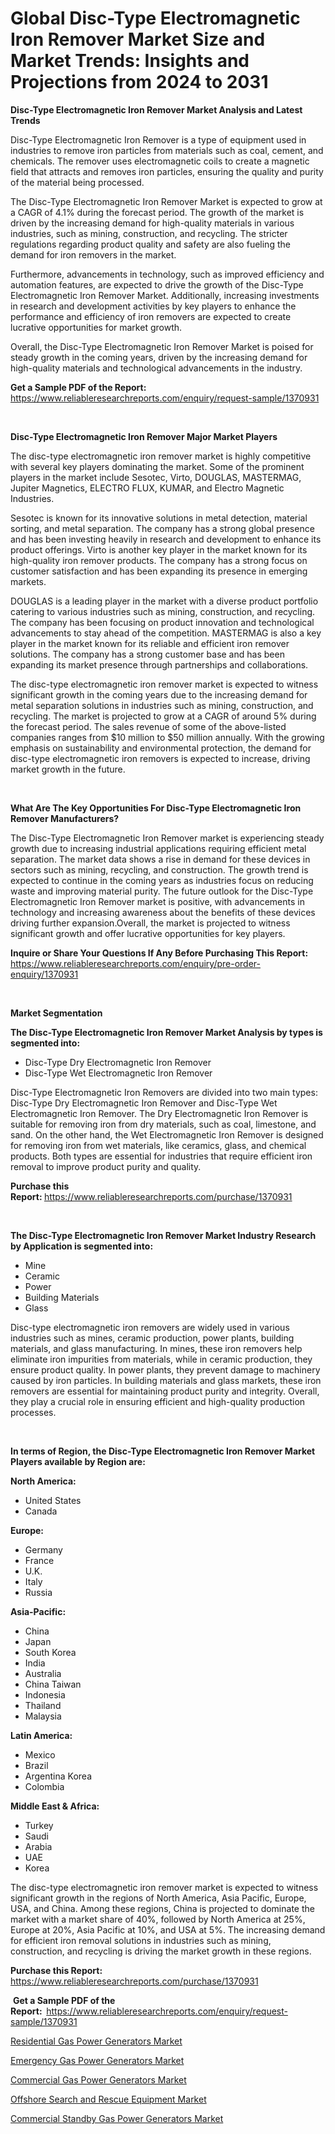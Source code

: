 <p><h1>Global Disc-Type Electromagnetic Iron Remover Market Size and Market Trends: Insights and Projections from 2024 to 2031</h1></p><p><strong>Disc-Type Electromagnetic Iron Remover Market Analysis and Latest Trends</strong></p>
<p><p>Disc-Type Electromagnetic Iron Remover is a type of equipment used in industries to remove iron particles from materials such as coal, cement, and chemicals. The remover uses electromagnetic coils to create a magnetic field that attracts and removes iron particles, ensuring the quality and purity of the material being processed.</p><p>The Disc-Type Electromagnetic Iron Remover Market is expected to grow at a CAGR of 4.1% during the forecast period. The growth of the market is driven by the increasing demand for high-quality materials in various industries, such as mining, construction, and recycling. The stricter regulations regarding product quality and safety are also fueling the demand for iron removers in the market.</p><p>Furthermore, advancements in technology, such as improved efficiency and automation features, are expected to drive the growth of the Disc-Type Electromagnetic Iron Remover Market. Additionally, increasing investments in research and development activities by key players to enhance the performance and efficiency of iron removers are expected to create lucrative opportunities for market growth.</p><p>Overall, the Disc-Type Electromagnetic Iron Remover Market is poised for steady growth in the coming years, driven by the increasing demand for high-quality materials and technological advancements in the industry.</p></p>
<p><strong>Get a Sample PDF of the Report:&nbsp;</strong> <a href="https://www.reliableresearchreports.com/enquiry/request-sample/1370931">https://www.reliableresearchreports.com/enquiry/request-sample/1370931</a></p>
<p>&nbsp;</p>
<p><strong>Disc-Type Electromagnetic Iron Remover Major Market Players</strong></p>
<p><p>The disc-type electromagnetic iron remover market is highly competitive with several key players dominating the market. Some of the prominent players in the market include Sesotec, Virto, DOUGLAS, MASTERMAG, Jupiter Magnetics, ELECTRO FLUX, KUMAR, and Electro Magnetic Industries.</p><p>Sesotec is known for its innovative solutions in metal detection, material sorting, and metal separation. The company has a strong global presence and has been investing heavily in research and development to enhance its product offerings. Virto is another key player in the market known for its high-quality iron remover products. The company has a strong focus on customer satisfaction and has been expanding its presence in emerging markets.</p><p>DOUGLAS is a leading player in the market with a diverse product portfolio catering to various industries such as mining, construction, and recycling. The company has been focusing on product innovation and technological advancements to stay ahead of the competition. MASTERMAG is also a key player in the market known for its reliable and efficient iron remover solutions. The company has a strong customer base and has been expanding its market presence through partnerships and collaborations.</p><p>The disc-type electromagnetic iron remover market is expected to witness significant growth in the coming years due to the increasing demand for metal separation solutions in industries such as mining, construction, and recycling. The market is projected to grow at a CAGR of around 5% during the forecast period. The sales revenue of some of the above-listed companies ranges from $10 million to $50 million annually. With the growing emphasis on sustainability and environmental protection, the demand for disc-type electromagnetic iron removers is expected to increase, driving market growth in the future.</p></p>
<p>&nbsp;</p>
<p><strong>What Are The Key Opportunities For Disc-Type Electromagnetic Iron Remover Manufacturers?</strong></p>
<p><p>The Disc-Type Electromagnetic Iron Remover market is experiencing steady growth due to increasing industrial applications requiring efficient metal separation. The market data shows a rise in demand for these devices in sectors such as mining, recycling, and construction. The growth trend is expected to continue in the coming years as industries focus on reducing waste and improving material purity. The future outlook for the Disc-Type Electromagnetic Iron Remover market is positive, with advancements in technology and increasing awareness about the benefits of these devices driving further expansion.Overall, the market is projected to witness significant growth and offer lucrative opportunities for key players.</p></p>
<p><strong>Inquire or Share Your Questions If Any Before Purchasing This Report:</strong> <a href="https://www.reliableresearchreports.com/enquiry/pre-order-enquiry/1370931">https://www.reliableresearchreports.com/enquiry/pre-order-enquiry/1370931</a></p>
<p>&nbsp;</p>
<p><strong>Market Segmentation</strong></p>
<p><strong>The Disc-Type Electromagnetic Iron Remover Market Analysis by types is segmented into:</strong></p>
<p><ul><li>Disc-Type Dry Electromagnetic Iron Remover</li><li>Disc-Type Wet Electromagnetic Iron Remover</li></ul></p>
<p><p>Disc-Type Electromagnetic Iron Removers are divided into two main types: Disc-Type Dry Electromagnetic Iron Remover and Disc-Type Wet Electromagnetic Iron Remover. The Dry Electromagnetic Iron Remover is suitable for removing iron from dry materials, such as coal, limestone, and sand. On the other hand, the Wet Electromagnetic Iron Remover is designed for removing iron from wet materials, like ceramics, glass, and chemical products. Both types are essential for industries that require efficient iron removal to improve product purity and quality.</p></p>
<p><strong>Purchase this Report:&nbsp;</strong><a href="https://www.reliableresearchreports.com/purchase/1370931">https://www.reliableresearchreports.com/purchase/1370931</a></p>
<p>&nbsp;</p>
<p><strong>The Disc-Type Electromagnetic Iron Remover Market Industry Research by Application is segmented into:</strong></p>
<p><ul><li>Mine</li><li>Ceramic</li><li>Power</li><li>Building Materials</li><li>Glass</li></ul></p>
<p><p>Disc-type electromagnetic iron removers are widely used in various industries such as mines, ceramic production, power plants, building materials, and glass manufacturing. In mines, these iron removers help eliminate iron impurities from materials, while in ceramic production, they ensure product quality. In power plants, they prevent damage to machinery caused by iron particles. In building materials and glass markets, these iron removers are essential for maintaining product purity and integrity. Overall, they play a crucial role in ensuring efficient and high-quality production processes.</p></p>
<p>&nbsp;</p>
<p><strong>In terms of Region, the Disc-Type Electromagnetic Iron Remover Market Players available by Region are:</strong></p>
<p>
    <p> <strong> North America: </strong>
        <ul>
            <li>United States</li>
            <li>Canada</li>
        </ul>
        </p> 
    <p> <strong> Europe: </strong>
        <ul>
            <li>Germany</li>
            <li>France</li>
            <li>U.K.</li>
            <li>Italy</li>
            <li>Russia</li>
        </ul>
        </p> 
    <p> <strong> Asia-Pacific: </strong>
        <ul>
            <li>China</li>
            <li>Japan</li>
            <li>South Korea</li>
            <li>India</li>
            <li>Australia</li>
            <li>China Taiwan</li>
            <li>Indonesia</li>
            <li>Thailand</li>
            <li>Malaysia</li>
        </ul>
        </p> 
    <p> <strong> Latin America: </strong>
        <ul>
            <li>Mexico</li>
            <li>Brazil</li>
            <li>Argentina Korea</li>
            <li>Colombia</li>
        </ul>
        </p> 
    <p> <strong> Middle East & Africa: </strong>
        <ul>
            <li>Turkey</li>
            <li>Saudi</li>
            <li>Arabia</li>
            <li>UAE</li>
            <li>Korea</li>
        </ul>
    </p>
    </p>
<p><p>The disc-type electromagnetic iron remover market is expected to witness significant growth in the regions of North America, Asia Pacific, Europe, USA, and China. Among these regions, China is projected to dominate the market with a market share of 40%, followed by North America at 25%, Europe at 20%, Asia Pacific at 10%, and USA at 5%. The increasing demand for efficient iron removal solutions in industries such as mining, construction, and recycling is driving the market growth in these regions.</p></p>
<p><strong>Purchase this Report: </strong><a href="https://www.reliableresearchreports.com/purchase/1370931">https://www.reliableresearchreports.com/purchase/1370931</a></p>
<p>&nbsp;<strong>Get a Sample PDF of the Report:&nbsp;&nbsp;</strong><a href="https://www.reliableresearchreports.com/enquiry/request-sample/1370931">https://www.reliableresearchreports.com/enquiry/request-sample/1370931</a></p>
<p><strong></strong></p>
<p><p><a href="https://medium.com/@laurynframi1907/residential-gas-power-generators-market-trends-and-market-analysis-forecasted-for-period-2024-2031-4f207c9be6f2">Residential Gas Power Generators Market</a></p><p><a href="https://medium.com/@laurynframi1907/emergency-gas-power-generators-market-research-report-its-history-and-forecast-2024-to-2031-cde505f51bf3">Emergency Gas Power Generators Market</a></p><p><a href="https://medium.com/@laurynframi1907/commercial-gas-power-generators-market-outlook-industry-overview-and-forecast-2024-to-2031-eec40ab57459">Commercial Gas Power Generators Market</a></p><p><a href="https://medium.com/@laurynframi1907/offshore-search-and-rescue-equipment-market-report-reveals-the-latest-trends-and-growth-09081e4e4116">Offshore Search and Rescue Equipment Market</a></p><p><a href="https://medium.com/@laurynframi1907/commercial-standby-gas-power-generators-market-size-and-market-trends-complete-industry-overview-b127763035e9">Commercial Standby Gas Power Generators Market</a></p></p>